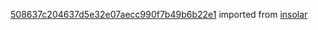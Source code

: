 [508637c204637d5e32e07aecc990f7b49b6b22e1](https://github.com/insolar/insolar/commit/508637c204637d5e32e07aecc990f7b49b6b22e1) imported from [insolar](https://github.com/insolar/insolar)
